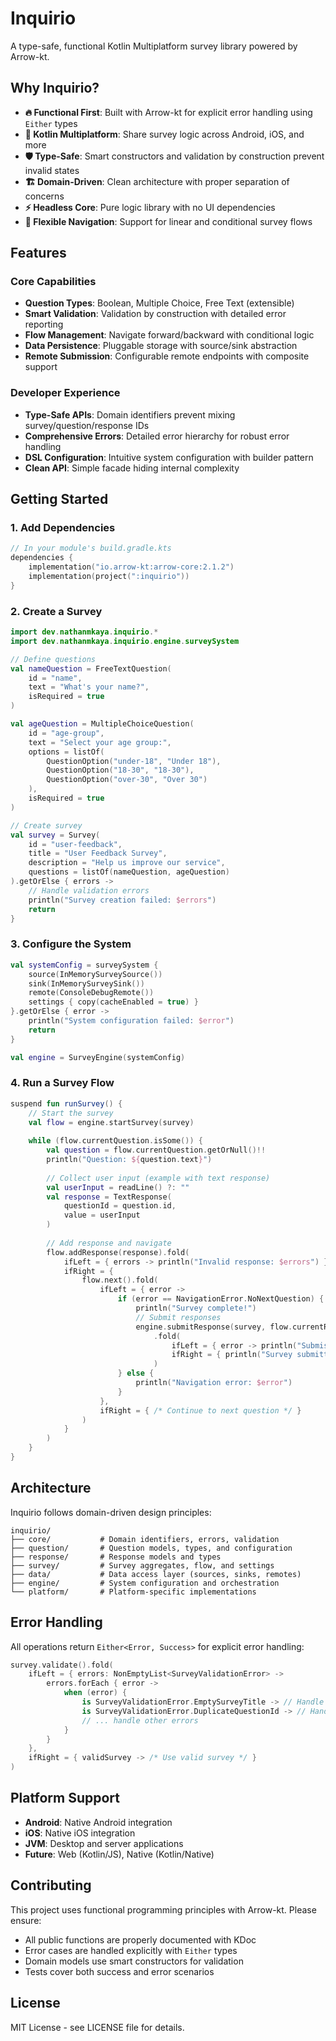 # Inquirio

A type-safe, functional Kotlin Multiplatform survey library powered by Arrow-kt.

## Why Inquirio?

- **🔥 Functional First**: Built with Arrow-kt for explicit error handling using `Either` types
- **📱 Kotlin Multiplatform**: Share survey logic across Android, iOS, and more
- **🛡️ Type-Safe**: Smart constructors and validation by construction prevent invalid states
- **🏗️ Domain-Driven**: Clean architecture with proper separation of concerns
- **⚡ Headless Core**: Pure logic library with no UI dependencies
- **🔗 Flexible Navigation**: Support for linear and conditional survey flows

## Features

### Core Capabilities
- **Question Types**: Boolean, Multiple Choice, Free Text (extensible)
- **Smart Validation**: Validation by construction with detailed error reporting
- **Flow Management**: Navigate forward/backward with conditional logic
- **Data Persistence**: Pluggable storage with source/sink abstraction
- **Remote Submission**: Configurable remote endpoints with composite support

### Developer Experience
- **Type-Safe APIs**: Domain identifiers prevent mixing survey/question/response IDs
- **Comprehensive Errors**: Detailed error hierarchy for robust error handling
- **DSL Configuration**: Intuitive system configuration with builder pattern
- **Clean API**: Simple facade hiding internal complexity

## Getting Started

### 1. Add Dependencies

```kotlin
// In your module's build.gradle.kts
dependencies {
    implementation("io.arrow-kt:arrow-core:2.1.2")
    implementation(project(":inquirio"))
}
```

### 2. Create a Survey

```kotlin
import dev.nathanmkaya.inquirio.*
import dev.nathanmkaya.inquirio.engine.surveySystem

// Define questions
val nameQuestion = FreeTextQuestion(
    id = "name",
    text = "What's your name?",
    isRequired = true
)

val ageQuestion = MultipleChoiceQuestion(
    id = "age-group", 
    text = "Select your age group:",
    options = listOf(
        QuestionOption("under-18", "Under 18"),
        QuestionOption("18-30", "18-30"),
        QuestionOption("over-30", "Over 30")
    ),
    isRequired = true
)

// Create survey
val survey = Survey(
    id = "user-feedback",
    title = "User Feedback Survey",
    description = "Help us improve our service",
    questions = listOf(nameQuestion, ageQuestion)
).getOrElse { errors ->
    // Handle validation errors
    println("Survey creation failed: $errors")
    return
}
```

### 3. Configure the System

```kotlin
val systemConfig = surveySystem {
    source(InMemorySurveySource())
    sink(InMemorySurveySink())
    remote(ConsoleDebugRemote())
    settings { copy(cacheEnabled = true) }
}.getOrElse { error ->
    println("System configuration failed: $error")
    return
}

val engine = SurveyEngine(systemConfig)
```

### 4. Run a Survey Flow

```kotlin
suspend fun runSurvey() {
    // Start the survey
    val flow = engine.startSurvey(survey)
    
    while (flow.currentQuestion.isSome()) {
        val question = flow.currentQuestion.getOrNull()!!
        println("Question: ${question.text}")
        
        // Collect user input (example with text response)
        val userInput = readLine() ?: ""
        val response = TextResponse(
            questionId = question.id,
            value = userInput
        )
        
        // Add response and navigate
        flow.addResponse(response).fold(
            ifLeft = { errors -> println("Invalid response: $errors") },
            ifRight = { 
                flow.next().fold(
                    ifLeft = { error -> 
                        if (error == NavigationError.NoNextQuestion) {
                            println("Survey complete!")
                            // Submit responses
                            engine.submitResponse(survey, flow.currentResponses)
                                .fold(
                                    ifLeft = { error -> println("Submission failed: $error") },
                                    ifRight = { println("Survey submitted successfully!") }
                                )
                        } else {
                            println("Navigation error: $error")
                        }
                    },
                    ifRight = { /* Continue to next question */ }
                )
            }
        )
    }
}
```

## Architecture

Inquirio follows domain-driven design principles:

```
inquirio/
├── core/           # Domain identifiers, errors, validation
├── question/       # Question models, types, and configuration  
├── response/       # Response models and types
├── survey/         # Survey aggregates, flow, and settings
├── data/           # Data access layer (sources, sinks, remotes)
├── engine/         # System configuration and orchestration
└── platform/       # Platform-specific implementations
```

## Error Handling

All operations return `Either<Error, Success>` for explicit error handling:

```kotlin
survey.validate().fold(
    ifLeft = { errors: NonEmptyList<SurveyValidationError> ->
        errors.forEach { error ->
            when (error) {
                is SurveyValidationError.EmptySurveyTitle -> // Handle empty title
                is SurveyValidationError.DuplicateQuestionId -> // Handle duplicate ID
                // ... handle other errors
            }
        }
    },
    ifRight = { validSurvey -> /* Use valid survey */ }
)
```

## Platform Support

- **Android**: Native Android integration
- **iOS**: Native iOS integration  
- **JVM**: Desktop and server applications
- **Future**: Web (Kotlin/JS), Native (Kotlin/Native)

## Contributing

This project uses functional programming principles with Arrow-kt. Please ensure:

- All public functions are properly documented with KDoc
- Error cases are handled explicitly with `Either` types
- Domain models use smart constructors for validation
- Tests cover both success and error scenarios

## License

MIT License - see LICENSE file for details.